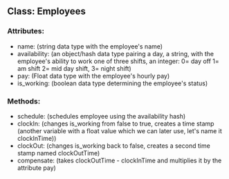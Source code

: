 ## Class: Employees
### Attributes:
* name: (string data type with the employee's name)
* availability: (an object/hash data type pairing a day, a string, with the employee's ability to work one of three shifts, an integer: 0= day off 1= am shift 2= mid day shift, 3= night shift)  
* pay: (Float data type with the employee's hourly pay)
* is_working: (boolean data type determining the employee's status)


### Methods:
* schedule: (schedules employee using the availability hash)
* clockIn: (changes is_working from false to true, creates a time stamp (another variable with a float value which we can later use, let's name it clockInTime))
* clockOut: (changes is_working back to false, creates a second time stamp named clockOutTime)
* compensate: (takes clockOutTime - clockInTime and multiplies it by the attribute pay)

